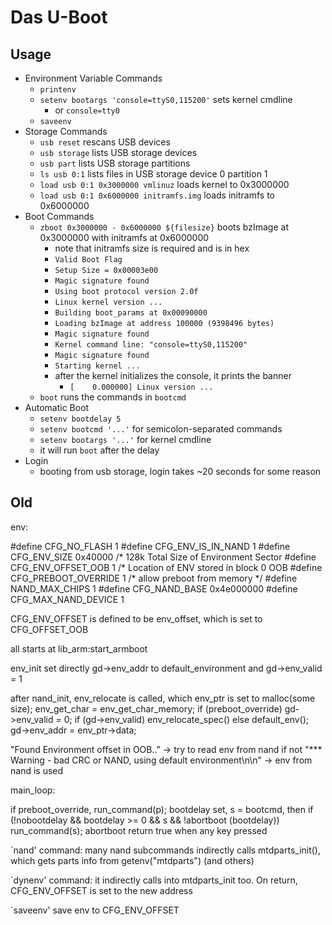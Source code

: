 Das U-Boot
==========

## Usage

- Environment Variable Commands
  - `printenv`
  - `setenv bootargs 'console=ttyS0,115200'` sets kernel cmdline
    - or `console=tty0`
  - `saveenv`
- Storage Commands
  - `usb reset` rescans USB devices
  - `usb storage` lists USB storage devices
  - `usb part` lists USB storage partitions
  - `ls usb 0:1` lists files in USB storage device 0 partition 1
  - `load usb 0:1 0x3000000 vmlinuz` loads kernel to 0x3000000
  - `load usb 0:1 0x6000000 initramfs.img` loads initramfs to 0x6000000
- Boot Commands
  - `zboot 0x3000000 - 0x6000000 ${filesize}` boots bzImage at 0x3000000 with
    initramfs at 0x6000000
    - note that initramfs size is required and is in hex
    - `Valid Boot Flag`
    - `Setup Size = 0x00003e00`
    - `Magic signature found`
    - `Using boot protocol version 2.0f`
    - `Linux kernel version ...`
    - `Building boot_params at 0x00090000`
    - `Loading bzImage at address 100000 (9398496 bytes)`
    - `Magic signature found`
    - `Kernel command line: "console=ttyS0,115200"`
    - `Magic signature found`
    - `Starting kernel ...`
    - after the kernel initializes the console, it prints the banner
      - `[    0.000000] Linux version ...`
  - `boot` runs the commands in `bootcmd`
- Automatic Boot
  - `setenv bootdelay 5`
  - `setenv bootcmd '...'` for semicolon-separated commands
  - `setenv bootargs '...'` for kernel cmdline
  - it will run `boot` after the delay
- Login
  - booting from usb storage, login takes ~20 seconds for some reason

## Old

env:

#define CFG_NO_FLASH            1
#define CFG_ENV_IS_IN_NAND      1
#define CFG_ENV_SIZE            0x40000 /* 128k Total Size of Environment Sector
#define CFG_ENV_OFFSET_OOB      1       /* Location of ENV stored in block 0 OOB
#define CFG_PREBOOT_OVERRIDE    1       /* allow preboot from memory */
#define NAND_MAX_CHIPS          1
#define CFG_NAND_BASE           0x4e000000
#define CFG_MAX_NAND_DEVICE     1

CFG_ENV_OFFSET is defined to be env_offset, which is set to CFG_OFFSET_OOB

all starts at lib_arm:start_armboot

env_init set directly gd->env_addr to default_environment and gd->env_valid = 1

after nand_init, env_relocate is called, which
	env_ptr is set to malloc(some size);
	env_get_char = env_get_char_memory;
	if (preboot_override) gd->env_valid = 0;
	if (gd->env_valid) env_relocate_spec() else default_env();
	gd->env_addr = env_ptr->data;
	
"Found Environment offset in OOB.." -> try to read env from nand
if not "*** Warning - bad CRC or NAND, using default environment\n\n" -> env from nand is used

main_loop:

if preboot_override, run_command(p);
bootdelay set, s = bootcmd, then
if (!nobootdelay && bootdelay >= 0 && s && !abortboot (bootdelay)) run_command(s);
	abortboot return true when any key pressed

`nand' command:
many nand subcommands indirectly calls mtdparts_init(), which gets parts info from getenv("mtdparts") (and others)

`dynenv' command:
it indirectly calls into mtdparts_init too.  On return, CFG_ENV_OFFSET is set to the new address

`saveenv' save env to CFG_ENV_OFFSET
